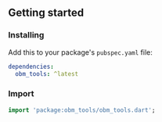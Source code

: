 <!--
This README describes the package. If you publish this package to pub.dev,
this README's contents appear on the landing page for your package.

For information about how to write a good package README, see the guide for
[writing package pages](https://dart.dev/guides/libraries/writing-package-pages).

For general information about developing packages, see the Dart guide for
[creating packages](https://dart.dev/guides/libraries/create-library-packages)
and the Flutter guide for
[developing packages and plugins](https://flutter.dev/developing-packages).
-->

## Getting started

### Installing
Add this to your package's `pubspec.yaml` file:
```yaml
dependencies:
  obm_tools: ^latest
```
### Import
```dart
import 'package:obm_tools/obm_tools.dart';
```
